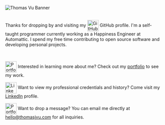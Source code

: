 <!-- Cover Image -->
![Thomas Vu Banner](https://github.com/user-attachments/assets/cadbce7c-f8cb-449d-8929-53446accf077)
<br/>
<br/>
<!-- Summary -->
<p>
  Thanks for dropping by and visiting my 
  <img src="https://api.iconify.design/iconoir/github.svg" width="36" alt="GitHub" align="center" />
  GitHub profile. I'm a self-taught programmer currently working as a Happiness Engineer at Automattic. I spend my free time contributing to open source software and developing personal projects.
</p>
<br/>

<!-- Social Media Links -->
<div>
  <!-- Portfolio -->
  <p>
    <img src="https://api.iconify.design/streamline/browser-website-1-solid.svg" width="36" alt="Portfolio" align="center" />
    Interested in learning more about me? Check out my <a href="https://www.thomasjvu.com">portfolio</a> to see my work.
  </p>
  <!-- LinkedIn -->
  <p>
    <img src="https://api.iconify.design/akar-icons/linkedinv1-fill.svg" width="36" alt="LinkedIn" align="center" />
    Want to view my professional credentials and history? Come visit my <a href="https://www.linkedin.com/in/your-profile">LinkedIn</a> profile.
  </p>
    <!-- Portfolio -->
  <p>
    <img src="https://api.iconify.design/akar-icons/envelope.svg" width="36" alt="Portfolio" align="center" />
    Want to drop a message? You can email me directly at <a href="mailto:hello@thomasjvu.com">hello@thomasjvu.com</a> for all inquiries.
  </p>
</div>

<!-- Projects Section -->

<!--  
<div>
  <h2>Preferred Tools</h2>
  <img src="https://api.iconify.design/skill-icons/html.svg" width="48" />
  &nbsp;&nbsp;
  <img src="https://api.iconify.design/skill-icons/css.svg" width="48" />
  &nbsp;&nbsp;
  <img src="https://api.iconify.design/skill-icons/javascript.svg" width="48" />
  &nbsp;&nbsp;
  <img src="https://api.iconify.design/skill-icons/react-dark.svg" width="48" />
  &nbsp;&nbsp;
  <img src="https://api.iconify.design/skill-icons/nextjs-dark.svg" width="48" />
  &nbsp;&nbsp;
  <img src="https://api.iconify.design/skill-icons/vuejs-dark.svg" width="48" />
  &nbsp;&nbsp;
  <img src="https://api.iconify.design/skill-icons/nuxtjs-dark.svg" width="48" />
  &nbsp;&nbsp;
  <img src="https://api.iconify.design/skill-icons/threejs-dark.svg" width="48" />
  &nbsp;&nbsp;
  <img src="https://api.iconify.design/skill-icons/postman.svg" width="48" />
  &nbsp;&nbsp;
  <img src="https://api.iconify.design/skill-icons/expressjs-dark.svg" width="48" />
  &nbsp;&nbsp;
  <img src="https://api.iconify.design/skill-icons/mongodb.svg" width="48" />
  &nbsp;&nbsp;
  <img src="https://api.iconify.design/skill-icons/postgresql-dark.svg" width="48" />
  &nbsp;&nbsp;
  <img src="https://api.iconify.design/skill-icons/vim-dark.svg" width="48" />
</div>
-->
